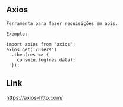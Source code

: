 ## Axios 
```
Ferramenta para fazer requisições em apis.

Exemplo:

import axios from "axios";
axios.get('/users')
  .then(res => {
    console.log(res.data);
  });

```

## Link
https://axios-http.com/